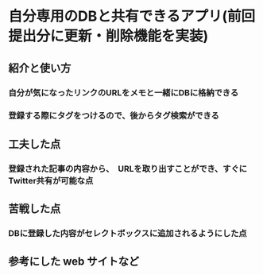 # 自分専用のDBと共有できるアプリ(前回提出分に更新・削除機能を実装)

## 紹介と使い方
### 自分が気になったリンクのURLをメモと一緒にDBに格納できる
### 登録する際にタグをつけるので、後からタグ検索ができる

## 工夫した点
### 登録された記事の内容から、　URLを取り出すことができ、すぐにTwitter共有が可能な点

## 苦戦した点
### DBに登録した内容がセレクトボックスに追加されるようにした点

## 参考にした web サイトなど
